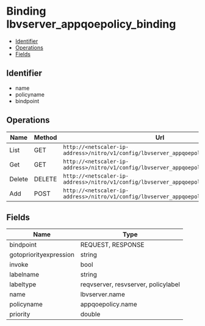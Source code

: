 # Binding lbvserver_appqoepolicy_binding

- [Identifier](#identifier)
- [Operations](#operations)
- [Fields](#fields)

## Identifier

- name
- policyname
- bindpoint

## Operations

| Name | Method | Url |
|----|----|----|
| List | GET | `http://<netscaler-ip-address>/nitro/v1/config/lbvserver_appqoepolicy_binding` |
| Get | GET | `http://<netscaler-ip-address>/nitro/v1/config/lbvserver_appqoepolicy_binding/<name>` |
| Delete | DELETE | `http://<netscaler-ip-address>/nitro/v1/config/lbvserver_appqoepolicy_binding/<name>` |
| Add | POST | `http://<netscaler-ip-address>/nitro/v1/config/lbvserver_appqoepolicy_binding` |

## Fields

| Name | Type |
|----|----|
| bindpoint | REQUEST, RESPONSE |
| gotopriorityexpression | string |
| invoke | bool |
| labelname | string |
| labeltype | reqvserver, resvserver, policylabel |
| name | lbvserver.name |
| policyname | appqoepolicy.name |
| priority | double |

